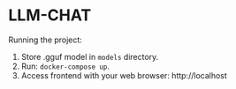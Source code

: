 # LLM-CHAT

Running the project:
1. Store .gguf model in `models` directory.
2. Run: `docker-compose up`.
3. Access frontend with your web browser: http://localhost
